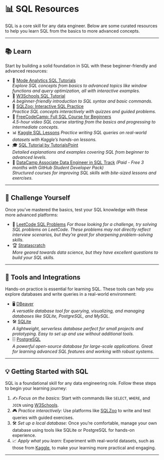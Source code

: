 # 📊 SQL Resources  

SQL is a core skill for any data engineer. Below are some curated resources to help you learn SQL from the basics to more advanced concepts.

---

## **📚 Learn**  
Start by building a solid foundation in SQL with these beginner-friendly and advanced resources:  
- 📖 [Mode Analytics SQL Tutorials](https://mode.com/sql-tutorial/)  
  *Explore SQL concepts from basics to advanced topics like window functions and query optimization, all with interactive examples.*  
- 🌟 [W3Schools SQL Tutorial](https://www.w3schools.com/sql/)  
  *A beginner-friendly introduction to SQL syntax and basic commands.*  
- 🧠 [SQLZoo: Interactive SQL Practice](https://sqlzoo.net/)   
  *Practice SQL concepts interactively with quizzes and guided problems.*  
- 🎥 [FreeCodeCamp: Full SQL Course for Beginners](https://www.youtube.com/watch?v=HXV3zeQKqGY)   
  *4.5-hour video SQL course starting from the basics and progressing to intermediate concepts.*  
- 📊 [Kaggle SQL Lessons](https://www.kaggle.com/learn/intro-to-sql) 
  *Practice writing SQL queries on real-world datasets with Kaggle’s hands-on lessons.*  
- 🎓 [SQL Tutorial by TutorialsPoint](https://www.tutorialspoint.com/sql/index.htm)  
  *Detailed explanations and examples covering SQL from beginner to advanced levels.* 
- 🚀 [DataCamp Associate Data Engineer in SQL Track](https://app.datacamp.com/learn/career-tracks/associate-data-engineer-in-sql) *(Paid - Free 3 months with GitHub Student Developer Pack)*  
  *Structured courses for improving SQL skills with bite-sized lessons and exercises.*  


---

## **🎯 Challenge Yourself**  
Once you’ve mastered the basics, test your SQL knowledge with these more advanced platforms:  
- 🧩 [LeetCode SQL Problems](https://leetcode.com/problemset/database/) 
  *For those looking for a challenge, try solving SQL problems on LeetCode. These problems may not directly reflect interview scenarios, but they’re great for sharpening problem-solving skills.*  
- 🏆 [Stratascratch](https://www.stratascratch.com/)  
  *More geared towards data science, but they have excellent questions to build your SQL skills.*  

---

## **🔧 Tools and Integrations**  
Hands-on practice is essential for learning SQL. These tools can help you explore databases and write queries in a real-world environment:  
- 🖥️ [DBeaver](https://dbeaver.io/)  
  *A versatile database tool for querying, visualizing, and managing databases like SQLite, PostgreSQL, and MySQL.*  
- 🛠️ [SQLite](https://www.sqlite.org/index.html)  
  *A lightweight, serverless database perfect for small projects and prototyping. Easy to set up and use without additional tools.*  
- 🗄️ [PostgreSQL](https://www.postgresql.org/)  
  *A powerful open-source database for large-scale applications. Great for learning advanced SQL features and working with robust systems.*  

---

## **💡 Getting Started with SQL**  
SQL is a foundational skill for any data engineering role. Follow these steps to begin your learning journey:  
1. ✍️ *Focus on the basics:* Start with commands like `SELECT`, `WHERE`, and `JOIN` using [W3Schools](https://www.w3schools.com/sql/).  
2. 🎮 *Practice interactively:* Use platforms like [SQLZoo](https://sqlzoo.net/) to write and test queries with guided exercises.  
3. 🛠️ *Set up a local database:* Once you’re comfortable, manage your own database using tools like SQLite or PostgreSQL for hands-on experience.  
4. 📈 *Apply what you learn:* Experiment with real-world datasets, such as those from [Kaggle](https://www.kaggle.com), to make your learning more practical and engaging.  

---


